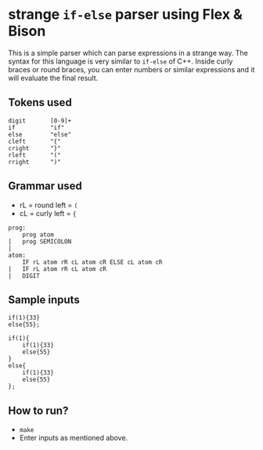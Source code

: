 # strange `if-else` parser using Flex & Bison

This is a simple parser which can parse expressions in a strange way. The syntax for this language is very similar to `if-else` of C++. Inside curly braces or round braces, you can enter numbers or similar expressions and it will evaluate the final result.

## Tokens used
```
digit       [0-9]+
if          "if"
else        "else"
cleft       "{"
cright      "}"
rleft       "("
rright      ")"
```
## Grammar used
 - rL = round left = `(`
 - cL = curly left =  `{`
```
prog:
	prog atom
|	prog SEMICOLON
|
atom:
	IF rL atom rR cL atom cR ELSE cL atom cR
|	IF rL atom rR cL atom cR
|	DIGIT
```

## Sample inputs
```
if(1){33}
else{55};
```
```
if(1){
    if(1){33}
    else{55}
}
else{
    if(1){33}
    else{55}
};
```


## How to run?
 - `make`
 - Enter inputs as mentioned above.
